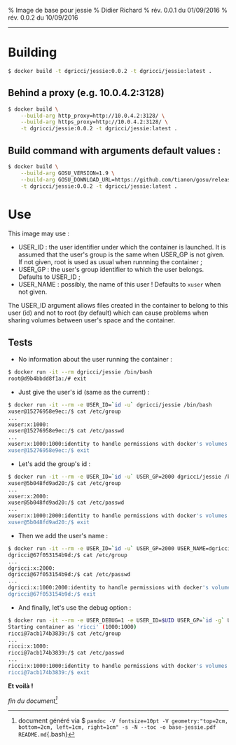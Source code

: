 % Image de base pour jessie
% Didier Richard
% rév. 0.0.1 du 01/09/2016
% rév. 0.0.2 du 10/09/2016

---

# Building #

```bash
$ docker build -t dgricci/jessie:0.0.2 -t dgricci/jessie:latest .
```

## Behind a proxy (e.g. 10.0.4.2:3128) ##

```bash
$ docker build \
    --build-arg http_proxy=http://10.0.4.2:3128/ \
    --build-arg https_proxy=http://10.0.4.2:3128/ \
    -t dgricci/jessie:0.0.2 -t dgricci/jessie:latest .
```     

## Build command with arguments default values : ##

```bash
$ docker build \
    --build-arg GOSU_VERSION=1.9 \
    --build-arg GOSU_DOWNLOAD_URL=https://github.com/tianon/gosu/releases/download/1.9/gosu-amd64 \
    -t dgricci/jessie:0.0.2 -t dgricci/jessie:latest .
``` 

# Use #

This image may use :

* USER_ID : the user identifier under which the container is launched. It is
assumed that the user's group is the same when USER_GP is not given. If not
given, root is used as usual when runnning the container ;
* USER_GP : the user's group identifier to which the user belongs. Defaults to
USER_ID ;
* USER_NAME : possibly, the name of this user ! Defaults to `xuser` when not
given.

The USER_ID argument allows files created in the container to belong to this
user (id) and not to root (by default) which can cause problems when sharing
volumes between user's space and the container.

## Tests ##

* No information about the user running the container :

```bash
$ docker run -it --rm dgricci/jessie /bin/bash
root@d9b4bbdd8f1a:/# exit
```

* Just give the user's id (same as the current) :

```bash
$ docker run -it --rm -e USER_ID=`id -u` dgricci/jessie /bin/bash
xuser@15276958e9ec:/$ cat /etc/group
...
xuser:x:1000:
xuser@15276958e9ec:/$ cat /etc/passwd
...
xuser:x:1000:1000:identity to handle permissions with docker's volumes:/home/xuser:/bin/bash
xuser@15276958e9ec:/$ exit
```

* Let's add the group's id :

```bash
$ docker run -it --rm -e USER_ID=`id -u` USER_GP=2000 dgricci/jessie /bin/bash
xuser@5b048fd9ad20:/$ cat /etc/group
...
xuser:x:2000:
xuser@5b048fd9ad20:/$ cat /etc/passwd
...
xuser:x:1000:2000:identity to handle permissions with docker's volumes:/home/xuser:/bin/bash
xuser@5b048fd9ad20:/$ exit
```

* Then we add the user's name :

```bash
$ docker run -it --rm -e USER_ID=`id -u` USER_GP=2000 USER_NAME=dgricci dgricci/jessie /bin/bash
dgricci@67f053154b9d:/$ cat /etc/group
...
dgricci:x:2000:
dgricci@67f053154b9d:/$ cat /etc/passwd
...
dgricci:x:1000:2000:identity to handle permissions with docker's volumes:/home/xuser:/bin/bash
dgricci@67f053154b9d:/$ exit
```

* And finally, let's use the debug option :

```bash
$ docker run -it --rm -e USER_DEBUG=1 -e USER_ID=$UID USER_GP=`id -g` USER_NAME=$USER dgricci/jessie /bin/bash
Starting container as 'ricci' (1000:1000)
ricci@7acb174b3839:/$ cat /etc/group
...
ricci:x:1000:
ricci@7acb174b3839:/$ cat /etc/passwd
...
ricci:x:1000:1000:identity to handle permissions with docker's volumes:/home/ricci:/bin/bash
ricci@7acb174b3839:/$ exit
```

__Et voilà !__


_fin du document[^pandoc_gen]_

[^pandoc_gen]: document généré via $ `pandoc -V fontsize=10pt -V geometry:"top=2cm, bottom=2cm, left=1cm, right=1cm" -s -N --toc -o base-jessie.pdf README.md`{.bash}

